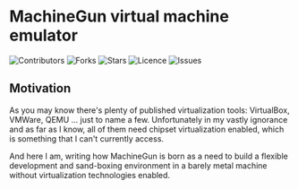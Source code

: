 # MachineGun virtual machine emulator

![Contributors](https://img.shields.io/github/contributors/tpalanques/machine-gun?style=plastic)
![Forks](https://img.shields.io/github/forks/tpalanques/machine-gun)
![Stars](https://img.shields.io/github/stars/tpalanques/machine-gun)
![Licence](https://img.shields.io/github/license/tpalanques/machine-gun)
![Issues](https://img.shields.io/github/issues/tpalanques/machine-gun)

## Motivation
As you may know there's plenty of published virtualization tools: VirtualBox,
VMWare, QEMU ... just to name a few. Unfortunately in my vastly ignorance and 
as far as I know, all of them need chipset virtualization enabled, which is
something that I can't currently access.

And here I am, writing how MachineGun is born as a need to build a flexible 
development and sand-boxing environment in a barely metal machine without 
virtualization technologies enabled.
